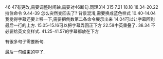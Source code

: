 46 47有更改,需要调整时间轴,需要对46断句.同理314 315
7.21 18.18 18.34-20.22挡住命令
9.44-39 怎么突然变回去了? 背景混淆,需要换成蓝色样式
10.40-14.04 我觉得字幕还要上移一下,需要把倒数第二条命令展示出来
14.04可以让字幕回到最后一行的上方.
15.05-15.16可以把字幕弄回正下方
22.58中英重叠了.
38.34 不必要给英文变样式.
41.25-41.57的字幕都放在下方

有很多句子需要断句.

最后一句结束的早了.